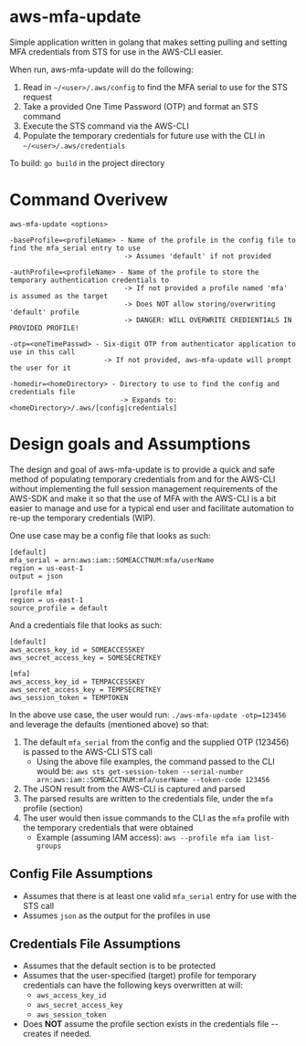 # aws-mfa-update

Simple application written in golang that makes setting pulling and setting MFA credentials from STS for use in the AWS-CLI easier.

When run, aws-mfa-update will do the following:
1. Read in `~/<user>/.aws/config` to find the MFA serial to use for the STS request
2. Take a provided One Time Password (OTP) and format an STS command
3. Execute the STS command via the AWS-CLI
4. Populate the temporary credentials for future use with the CLI in `~/<user>/.aws/credentials`

To build: `go build` in the project directory

# Command Overivew
```
aws-mfa-update <options>

-baseProfile=<profileName> - Name of the profile in the config file to find the mfa_serial entry to use
                            -> Assumes 'default' if not provided
                            
-authProfile=<profileName> - Name of the profile to store the temporary authentication credentials to
                            -> If not provided a profile named 'mfa' is assumed as the target
                            -> Does NOT allow storing/overwriting 'default' profile
                            -> DANGER: WILL OVERWRITE CREDIENTIALS IN PROVIDED PROFILE!
                            
-otp=<oneTimePasswd> - Six-digit OTP from authenticator application to use in this call
                       -> If not provided, aws-mfa-update will prompt the user for it
                       
-homedir=<homeDirectory> - Directory to use to find the config and credentials file
                           -> Expands to: <homeDirectory>/.aws/[config|credentials]
```

# Design goals and Assumptions
The design and goal of aws-mfa-update is to provide a quick and safe method of populating temporary credentials from and for the AWS-CLI without implementing the full session management requirements of the AWS-SDK and make it so that the use of MFA with the AWS-CLI is a bit easier to manage and use for a typical end user and facilitate automation to re-up the temporary credentials (WIP).

One use case may be a config file that looks as such:
```
[default]
mfa_serial = arn:aws:iam::SOMEACCTNUM:mfa/userName
region = us-east-1
output = json

[profile mfa]
region = us-east-1
source_profile = default
```

And a credentials file that looks as such:
```
[default]
aws_access_key_id = SOMEACCESSKEY
aws_secret_access_key = SOMESECRETKEY

[mfa]
aws_access_key_id = TEMPACCESSKEY
aws_secret_access_key = TEMPSECRETKEY
aws_session_token = TEMPTOKEN

```

In the above use case, the user would run: `./aws-mfa-update -otp=123456` and leverage the defaults (mentioned above) so that:
1. The default `mfa_serial` from the config and the supplied OTP (123456) is passed to the AWS-CLI STS call
   * Using the above file examples, the command passed to the CLI would be: `aws sts get-session-token --serial-number arn:aws:iam::SOMEACCTNUM:mfa/userName --token-code 123456`
2. The JSON result from the AWS-CLI is captured and parsed
3. The parsed results are written to the credentials file, under the `mfa` profile (section)
4. The user would then issue commands to the CLI as the `mfa` profile with the temporary credentials that were obtained
   * Example (assuming IAM access): `aws --profile mfa iam list-groups`

## Config File Assumptions
* Assumes that there is at least one valid `mfa_serial` entry for use with the STS call
* Assumes `json` as the output for the profiles in use

## Credentials File Assumptions
* Assumes that the default section is to be protected
* Assumes that the user-specified (target) profile for temporary credentials can have the following keys overwritten at will:
  * `aws_access_key_id`
  * `aws_secret_access_key`
  * `aws_session_token`
* Does **NOT** assume the profile section exists in the credentials file -- creates if needed.

